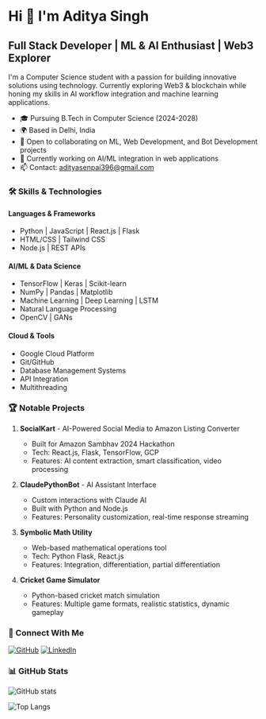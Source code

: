 # Hi 👋 I'm Aditya Singh

## Full Stack Developer | ML & AI Enthusiast | Web3 Explorer

I'm a Computer Science student with a passion for building innovative solutions using technology. Currently exploring Web3 & blockchain while honing my skills in AI workflow integration and machine learning applications.

* 🎓 Pursuing B.Tech in Computer Science (2024-2028)
* 🌍 Based in Delhi, India
* 💼 Open to collaborating on ML, Web Development, and Bot Development projects
* 🚀 Currently working on AI/ML integration in web applications
* 📫 Contact: [adityasenpai396@gmail.com](mailto:adityasenpai396@gmail.com)

### 🛠️ Skills & Technologies

#### Languages & Frameworks
- Python | JavaScript | React.js | Flask
- HTML/CSS | Tailwind CSS
- Node.js | REST APIs

#### AI/ML & Data Science
- TensorFlow | Keras | Scikit-learn
- NumPy | Pandas | Matplotlib
- Machine Learning | Deep Learning | LSTM
- Natural Language Processing
- OpenCV | GANs

#### Cloud & Tools
- Google Cloud Platform
- Git/GitHub
- Database Management Systems
- API Integration
- Multithreading

### 🏆 Notable Projects

1. **SocialKart** - AI-Powered Social Media to Amazon Listing Converter
   - Built for Amazon Sambhav 2024 Hackathon
   - Tech: React.js, Flask, TensorFlow, GCP
   - Features: AI content extraction, smart classification, video processing

2. **ClaudePythonBot** - AI Assistant Interface
   - Custom interactions with Claude AI
   - Built with Python and Node.js
   - Features: Personality customization, real-time response streaming

3. **Symbolic Math Utility**
   - Web-based mathematical operations tool
   - Tech: Python Flask, React.js
   - Features: Integration, differentiation, partial differentiation

4. **Cricket Game Simulator**
   - Python-based cricket match simulation
   - Features: Multiple game formats, realistic statistics, dynamic gameplay

### 🔗 Connect With Me

[![GitHub](https://img.shields.io/badge/GitHub-100000?style=for-the-badge&logo=github&logoColor=white)](https://github.com/YusiferZendric)
[![LinkedIn](https://img.shields.io/badge/LinkedIn-0077B5?style=for-the-badge&logo=linkedin&logoColor=white)](https://www.linkedin.com/in/your-linkedin)

### 📊 GitHub Stats

![GitHub stats](https://github-readme-stats.vercel.app/api?username=YusiferZendric&show_icons=true&theme=radical)

![Top Langs](https://github-readme-stats.vercel.app/api/top-langs/?username=YusiferZendric&layout=compact&theme=radical)
